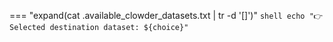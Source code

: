=== "expand(cat .available_clowder_datasets.txt | tr -d '[]')"
    ```shell
    echo "👉 Selected destination dataset: ${choice}"
    ```